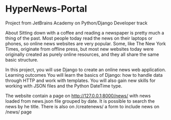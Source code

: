# HyperNews-Portal
Project from JetBrains Academy on Python/Django Developer track

About Sitting down with a coffee and reading a newspaper is pretty much a thing of the past. Most people today read the news on their laptops or phones, so online news websites are very popular. Some, like The New York Times, originate from offline press, but most new websites today were originally created as purely online resources, and they all share the same basic structure.

In this project, you will use Django to create an online news web application. Learning outcomes You will learn the basics of Django: how to handle data through HTTP and work with templates. You will also gain new skills for working with JSON files and the Python DateTime type.

The website contain a page on http://127.0.0.1:8000/news/ with news loaded from news.json file grouped by date. It is possible to search the news by he title. There is also on /createnews/ a form to include news on /news/ page
